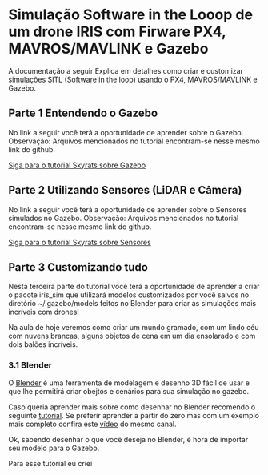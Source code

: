 # Simulação Software in the Looop de um drone IRIS com Firware PX4, MAVROS/MAVLINK e Gazebo

A documentação a seguir Explica em detalhes como criar e customizar simulações SITL (Software in the loop) usando o PX4, MAVROS/MAVLINK e Gazebo.

## Parte 1 Entendendo o Gazebo

No link a seguir você terá a oportunidade de aprender sobre o Gazebo. Observação: Arquivos mencionados no tutorial encontram-se nesse mesmo link do github.

[Siga para o tutorial Skyrats sobre Gazebo](https://github.com/SkyRats/psi3442/tree/master/5a_Aula)

## Parte 2 Utilizando Sensores (LiDAR e Câmera)

No link a seguir você terá a oportunidade de aprender sobre o Sensores simulados no Gazebo. Observação: Arquivos mencionados no tutorial encontram-se nesse mesmo link do github.

[Siga para o tutorial Skyrats sobre Sensores](https://github.com/SkyRats/psi3442/tree/master/6a_Aula/scripts)

## Parte 3 Customizando tudo

Nesta terceira parte do tutorial você terá a oportunidade de aprender a criar o pacote iris_sim que utilizará modelos customizados por você salvos no diretório ~/.gazebo/models feitos no Blender para criar as simulações mais incríveis com drones!

Na aula de hoje veremos como criar um mundo gramado, com um lindo céu com nuvens brancas, alguns objetos de cena em um dia ensolarado e com dois balões incríveis.

### 3.1 Blender

O [Blender](https://www.blender.org/) é uma ferramenta de modelagem e desenho 3D fácil de usar e que lhe permitirá criar obejtos e cenários para sua simulação no gazebo.

Caso queria aprender mais sobre como desenhar no Blender recomendo o seguinte [tutorial](https://www.youtube.com/watch?v=UAami_DhnTA&list=PLC7nmYI-cbT1gLvOzU-pcIZKbPezbRSyz). Se preferir aprender a partir do zero mas com um exemplo mais completo confira este [vídeo](https://www.youtube.com/watch?v=YjyObVcdHZY) do mesmo canal.

Ok, sabendo desenhar o que você deseja no Blender, é hora de importar seu modelo para o Gazebo.

Para esse tutorial eu criei 
